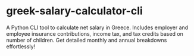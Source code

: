 # greek-salary-calculator-cli
 A Python CLI tool to calculate net salary in Greece. Includes employer and employee insurance contributions, income tax, and tax credits based on number of children. Get detailed monthly and annual breakdowns effortlessly!
